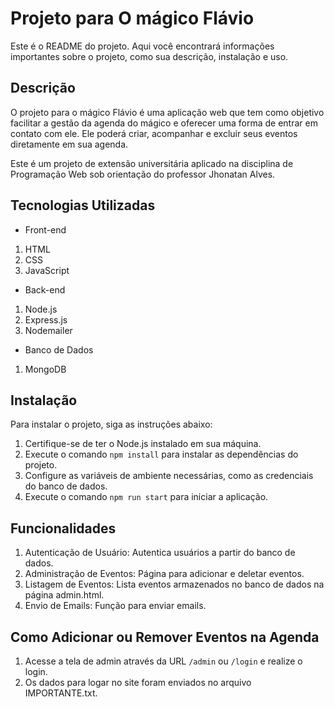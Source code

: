# Projeto para O mágico Flávio

Este é o README do projeto. Aqui você encontrará informações importantes sobre o projeto, como sua descrição, instalação e uso.

## Descrição

O projeto para o mágico Flávio é uma aplicação web que tem como objetivo facilitar a gestão da agenda do mágico e oferecer uma forma de entrar em contato com ele. Ele poderá criar, acompanhar e excluir seus eventos diretamente em sua agenda.

Este é um projeto de extensão universitária aplicado na disciplina de Programação Web sob orientação do professor Jhonatan Alves.

## Tecnologias Utilizadas

- Front-end
1. HTML
2. CSS
3. JavaScript

- Back-end
1. Node.js
2. Express.js
3. Nodemailer

- Banco de Dados
1. MongoDB

## Instalação

Para instalar o projeto, siga as instruções abaixo:

1. Certifique-se de ter o Node.js instalado em sua máquina.
2. Execute o comando `npm install` para instalar as dependências do projeto.
3. Configure as variáveis de ambiente necessárias, como as credenciais do banco de dados.
4. Execute o comando `npm run start` para iniciar a aplicação.

## Funcionalidades

1. Autenticação de Usuário: Autentica usuários a partir do banco de dados.
2. Administração de Eventos: Página para adicionar e deletar eventos.
3. Listagem de Eventos: Lista eventos armazenados no banco de dados na página admin.html.
4. Envio de Emails: Função para enviar emails.

## Como Adicionar ou Remover Eventos na Agenda

1. Acesse a tela de admin através da URL `/admin` ou `/login` e realize o login.
2. Os dados para logar no site foram enviados no arquivo IMPORTANTE.txt.